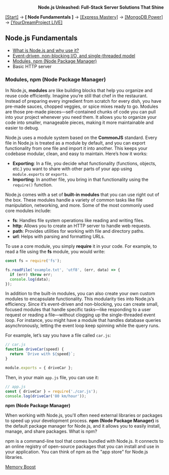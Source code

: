 **<p align="right">Node.js Unleashed: Full-Stack Server Solutions That Shine</p>**

[[Start]](../Introduction.md) → **[ Node Fundamentals ]** → [[Express Mastery]](#express) → [[MongoDB Power]](#mongodb) → [[YourDreamProject LIVE]](#project)

## Node.js Fundamentals
* [What is Node.js and why use it?](1-1.md)
* [Event-driven, non-blocking I/O, and single-threaded model](1-2.md)
* [Modules, npm (Node Package Manager)](#Modules-npm-Node-Package-Manager)
* Basic HTTP server

### Modules, npm (Node Package Manager)

In Node.js, **modules** are like building blocks that help you organize and reuse code efficiently. Imagine you’re still that chef in the restaurant. Instead of preparing every ingredient from scratch for every dish, you have pre-made sauces, chopped veggies, or spice mixes ready to go. Modules are those pre-made pieces—self-contained chunks of code you can pull into your project whenever you need them. It allows you to organize your code into smaller, manageable pieces, making it more maintainable and easier to debug.

Node.js uses a module system based on the **CommonJS** standard. Every file in Node.js is treated as a module by default, and you can export functionality from one file and import it into another. This keeps your codebase modular, clean, and easy to maintain. Here’s how it works:
- **Exporting**: In a file, you decide what functionality (functions, objects, etc.) you want to share with other parts of your app using `module.exports` or `exports`.
- **Importing**: In another file, you bring in that functionality using the `require()` function.

Node.js comes with a set of **built-in modules** that you can use right out of the box. These modules handle a variety of common tasks like file manipulation, networking, and more. Some of the most commonly used core modules include:
- **fs**: Handles file system operations like reading and writing files.
- **http**: Allows you to create an HTTP server to handle web requests.
- **path**: Provides utilities for working with file and directory paths.
- **url**: Helps with parsing and formatting URLs.

To use a core module, you simply **require** it in your code. For example, to read a file using the **fs** module, you would write:
```javascript
const fs = require('fs');

fs.readFile('example.txt', 'utf8', (err, data) => {
  if (err) throw err;
  console.log(data);
});
```
In addition to the built-in modules, you can also create your own custom modules to encapsulate functionality. This modularity ties into Node.js’s efficiency. Since it’s event-driven and non-blocking, you can create small, focused modules that handle specific tasks—like responding to a user request or reading a file—without clogging up the single-threaded event loop. For instance, you might have a module that handles database queries asynchronously, letting the event loop keep spinning while the query runs.

For example, let’s say you have a file called `car.js`:
```javascript
// car.js
function driveCar(speed) {
  return `Drive with ${speed}`;
}

module.exports = { driveCar };
```
Then, in your main `app.js` file, you can use it:
```javascript
// app.js
const { driveCar } = require('./car.js');
console.log(driveCar('80 km/hour')); 
```
**npm (Node Package Manager)**

When working with Node.js, you'll often need external libraries or packages to speed up your development process. **npm (Node Package Manager)** is the default package manager for Node.js, and it allows you to easily install, manage, and share packages. What is npm?

npm is a command-line tool that comes bundled with Node.js. It connects to an online registry of open-source packages that you can install and use in your application. You can think of npm as the "app store" for Node.js libraries.


[Memory Boost](1-2MB.md)

